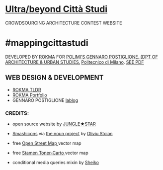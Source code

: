 # [Ultra/beyond Città Studi](beyondcittastudi.org)

CROWDSOURCING ARCHITECTURE CONTEST WEBSITE

# #mappingcittastudi

DEVELOPED BY [ROKMA](https://rokma.dev) FOR [ POLIMI'S GENNARO POSTIGLIONE. (DPT OF ARCHITECTURE & URBAN STUDIES.](https://www.polimi.it/en/search-results?q=GENNARO+POSTIGLIONE&cerca=Search) [Politecnico di Milano](https://www.polimi.it/en/). [SEE PDF](https://www.polimi.it/fileadmin/_migrated/content_uploads/Rules_to_participate_mappingcittastudi_.pdf)

## WEB DESIGN & DEVELOPMENT

- [ROKMA TLDR](https://tldr.rokma.com)
- [ROKMA Portfolio](https://rokma.com)
- GENNARO POSTIGLIONE [lablog](https://www.lablog.org.uk/)


### CREDITS:

- open source website by [JUNGLE★STAR](https://junglestar.org)

- [Smashicons](https://smashicons.com/) via [the noun project](https://thenounproject.com) by [Oliviu Stoian](https://thenounproject.com/oliviustoian/)

- free [ Open Street Map  ](https://www.openstreetmap.org) vector map

- free [ Stamen Toner-Carto  ](https://github.com/stamen/toner-carto/blob/master/LICENSE) vector map

- conditional media queries mixin by [Sheiko](https://dsheiko.com)
